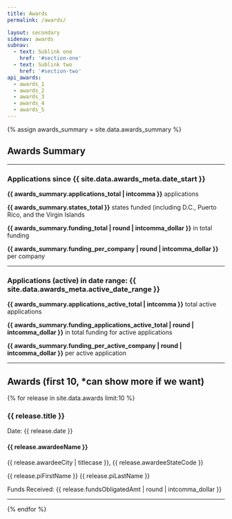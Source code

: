 ```yaml
---
title: Awards
permalink: /awards/

layout: secondary
sidenav: awards
subnav:
  - text: Sublink one
    href: '#section-one'
  - text: Sublink two
    href: '#section-two'
api_awards:
  - awards_1
  - awards_2
  - awards_3
  - awards_4
  - awards_5
---
```


{% assign awards_summary = site.data.awards_summary %}

<h2>Awards Summary</h2>

---

<h3>Applications since {{ site.data.awards_meta.date_start }}</h3>
<p><strong>{{ awards_summary.applications_total | intcomma }}</strong> applications</p>
<p><strong>{{ awards_summary.states_total }}</strong> states funded (including D.C., Puerto Rico, and the Virgin Islands</p>
<p><strong>{{ awards_summary.funding_total | round | intcomma_dollar }}</strong> in total funding</p>
<p><strong>{{ awards_summary.funding_per_company | round | intcomma_dollar }}</strong> per company</p>

---

<h3>Applications (active) in date range: {{ site.data.awards_meta.active_date_range }}</h3>
<p><strong>{{ awards_summary.applications_active_total | intcomma }}</strong> total active applications</p>
<p><strong>{{ awards_summary.funding_applications_active_total | round | intcomma_dollar }}</strong> in total funding for active applications</p>
<p><strong>{{ awards_summary.funding_per_active_company | round | intcomma_dollar }}</strong> per active application</p>

---

<h2>Awards (first 10, *can show more if we want)</h2>
{% for release in site.data.awards limit:10 %}

<h3>{{ release.title }}</h3>
<p>Date: {{ release.date }}</p>
<h4>{{ release.awardeeName }}</h4>
<p>{{ release.awardeeCity | titlecase }}, {{ release.awardeeStateCode }}</p>
<p>{{ release.piFirstName }} {{ release.piLastName }}</p>
<p>Funds Received: {{ release.fundsObligatedAmt | round | intcomma_dollar }}</p>
<hr>
{% endfor %}
